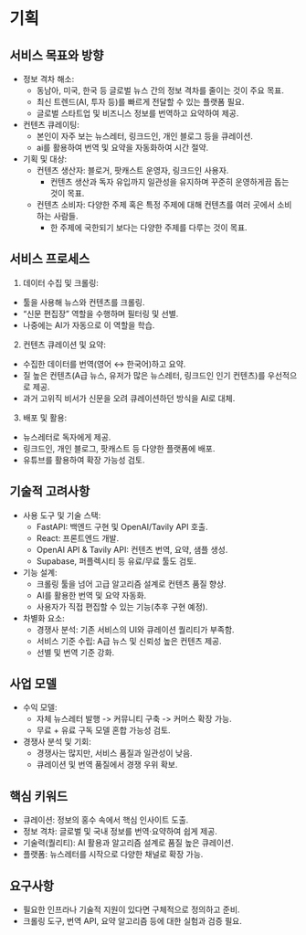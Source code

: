 # 기획

## 서비스 목표와 방향

- 정보 격차 해소:
  - 동남아, 미국, 한국 등 글로벌 뉴스 간의 정보 격차를 줄이는 것이 주요 목표.
  - 최신 트렌드(AI, 투자 등)를 빠르게 전달할 수 있는 플랫폼 필요.
  - 글로벌 스타트업 및 비즈니스 정보를 번역하고 요약하여 제공.
- 컨텐츠 큐레이팅:
  - 본인이 자주 보는 뉴스레터, 링크드인, 개인 블로그 등을 큐레이션.
  - ai를 활용하여 번역 및 요약을 자동화하여 시간 절약.
- 기획 및 대상:
  - 컨텐츠 생산자: 블로거, 팟캐스트 운영자, 링크드인 사용자.
    - 컨텐츠 생산과 독자 유입까지 일관성을 유지하며 꾸준히 운영하게끔 돕는 것이 목표.
  - 컨텐츠 소비자: 다양한 주제 혹은 특정 주제에 대해 컨텐츠를 여러 곳에서 소비하는 사람들.
    - 한 주제에 국한되기 보다는 다양한 주제를 다루는 것이 목표.

## 서비스 프로세스

1. 데이터 수집 및 크롤링:

- 툴을 사용해 뉴스와 컨텐츠를 크롤링.
- “신문 편집장” 역할을 수행하며 필터링 및 선별.
- 나중에는 AI가 자동으로 이 역할을 학습.

2. 컨텐츠 큐레이션 및 요약:

- 수집한 데이터를 번역(영어 ↔ 한국어)하고 요약.
- 질 높은 컨텐츠(A급 뉴스, 유저가 많은 뉴스레터, 링크드인 인기 컨텐츠)를 우선적으로 제공.
- 과거 고위직 비서가 신문을 오려 큐레이션하던 방식을 AI로 대체.

3. 배포 및 활용:

- 뉴스레터로 독자에게 제공.
- 링크드인, 개인 블로그, 팟캐스트 등 다양한 플랫폼에 배포.
- 유튜브를 활용하여 확장 가능성 검토.

## 기술적 고려사항

- 사용 도구 및 기술 스택:
  - FastAPI: 백엔드 구현 및 OpenAI/Tavily API 호출.
  - React: 프론트엔드 개발.
  - OpenAI API & Tavily API: 컨텐츠 번역, 요약, 샘플 생성.
  - Supabase, 퍼플렉시티 등 유료/무료 툴도 검토.
- 기능 설계:
  - 크롤링 툴을 넘어 고급 알고리즘 설계로 컨텐츠 품질 향상.
  - AI를 활용한 번역 및 요약 자동화.
  - 사용자가 직접 편집할 수 있는 기능(추후 구현 예정).
- 차별화 요소:
  - 경쟁사 분석: 기존 서비스의 UI와 큐레이션 퀄리티가 부족함.
  - 서비스 기준 수립: A급 뉴스 및 신뢰성 높은 컨텐츠 제공.
  - 선별 및 번역 기준 강화.

## 사업 모델

- 수익 모델:
  - 자체 뉴스레터 발행 -> 커뮤니티 구축 -> 커머스 확장 가능.
  - 무료 + 유료 구독 모델 혼합 가능성 검토.
- 경쟁사 분석 및 기회:
  - 경쟁사는 많지만, 서비스 품질과 일관성이 낮음.
  - 큐레이션 및 번역 품질에서 경쟁 우위 확보.

## 핵심 키워드

- 큐레이션: 정보의 홍수 속에서 핵심 인사이트 도출.
- 정보 격차: 글로벌 및 국내 정보를 번역·요약하여 쉽게 제공.
- 기술력(퀄리티): AI 활용과 알고리즘 설계로 품질 높은 큐레이션.
- 플랫폼: 뉴스레터를 시작으로 다양한 채널로 확장 가능.

## 요구사항

- 필요한 인프라나 기술적 지원이 있다면 구체적으로 정의하고 준비.
- 크롤링 도구, 번역 API, 요약 알고리즘 등에 대한 실험과 검증 필요.
